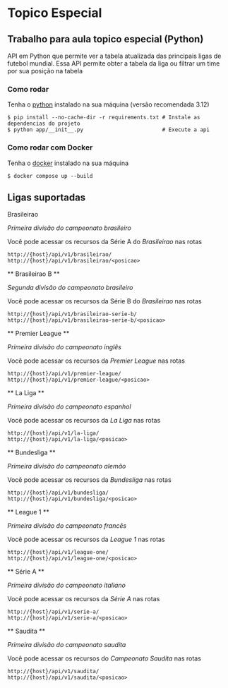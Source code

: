 # Topico Especial

## Trabalho para aula topico especial (Python)

API em Python que permite ver a tabela atualizada das principais ligas de futebol mundial. Essa API permite obter a tabela da liga ou filtrar um time por sua posição na tabela 

### Como rodar

Tenha o [python](https://www.python.org/downloads/) instalado na sua máquina (versão recomendada 3.12)

```
$ pip install --no-cache-dir -r requirements.txt # Instale as dependencias do projeto
$ python app/__init__.py                         # Execute a api
```

### Como rodar com Docker

Tenha o [docker](https://www.docker.com/get-started/) instalado na sua máquina

```
$ docker compose up --build
```

## Ligas suportadas

Brasileirao

_Primeira divisão do campeonato brasileiro_

Você pode acessar os recursos da Série A do *Brasileirao* nas rotas

```
http://{host}/api/v1/brasileirao/
http://{host}/api/v1/brasileirao/<posicao>
```

** Brasileirao B **

_Segunda divisão do campeonato brasileiro_

Você pode acessar os recursos da Série B do *Brasileirao* nas rotas

```
http://{host}/api/v1/brasileirao-serie-b/
http://{host}/api/v1/brasileirao-serie-b/<posicao>
```

** Premier League **

_Primeira divisão do campeonato inglês_

Você pode acessar os recursos da *Premier League* nas rotas

```
http://{host}/api/v1/premier-league/
http://{host}/api/v1/premier-league/<posicao>
```

** La Liga **

_Primeira divisão do campeonato espanhol_

Você pode acessar os recursos da *La Liga* nas rotas

```
http://{host}/api/v1/la-liga/
http://{host}/api/v1/la-liga/<posicao>
```

** Bundesliga **

_Primeira divisão do campeonato alemão_

Você pode acessar os recursos da *Bundesliga* nas rotas

```
http://{host}/api/v1/bundesliga/
http://{host}/api/v1/bundesliga/<posicao>
```

** League 1 **

_Primeira divisão do campeonato francês_

Você pode acessar os recursos da *League 1* nas rotas

```
http://{host}/api/v1/league-one/
http://{host}/api/v1/league-one/<posicao>
```

** Série A **

_Primeira divisão do campeonato italiano_

Você pode acessar os recursos da *Série A* nas rotas

```
http://{host}/api/v1/serie-a/
http://{host}/api/v1/serie-a/<posicao>
```

** Saudita **

_Primeira divisão do campeonato saudita_

Você pode acessar os recursos do *Campeonato Saudita* nas rotas

```
http://{host}/api/v1/saudita/
http://{host}/api/v1/saudita/<posicao>
```
